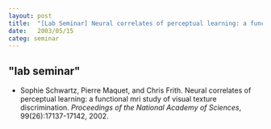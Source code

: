 ```yaml
---
layout: post
title:  "[Lab Seminar] Neural correlates of perceptual learning: a functional mri study of visual texture discrimination."
date:   2003/05/15
categ: seminar
---
```



 
 



<h2>"lab seminar"</h2>
<!-- BEGIN BIBLIOGRAPHY references -->
<!--
    DO NOT MODIFY THIS BIBLIOGRAPHY BY HAND!  IT IS MAINTAINED AUTOMATICALLY!
    YOUR CHANGES WILL BE LOST THE NEXT TIME IT IS UPDATED!
--> 
<!-- Generated by: /home/yschoe/nn/tex/bib2html/bib2html -d references bib2html.aux bib2html.tmp -->
<UL>

<!-- Authors: Schwartz Sophie and Maquet Pierre and Frith Chris -->
<LI><A NAME="schwartz2002neural">Sophie</A>
  Schwartz, Pierre Maquet, and Chris Frith.
Neural correlates of perceptual learning: a functional mri study of visual
  texture discrimination.
<CITE>Proceedings of the National Academy of Sciences</CITE>,
  99(26):17137-17142, 2002.

</LI></UL>

<!-- END BIBLIOGRAPHY references -->


 

